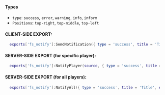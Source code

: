 #### Types
- `type`: `success`, `error`, `warning`, `info`, `inform`
- `Positions`: `top-right`, `top-middle`, `top-left`

#### CLIENT-SIDE EXPORT:
```lua
  exports['fs_notify']:SendNotification({ type = 'success', title = 'Title', description = 'Description', duration = 5000, position = 'top-right' })
```

#### SERVER-SIDE EXPORT (for specific player):
```lua
  exports['fs_notify']:NotifyPlayer(source, { type = 'success', title = 'Title', description = 'Description', duration = 5000, position = 'top-right' })
```

#### SERVER-SIDE EXPORT (for all players):
```lua
  exports['fs_notify']:NotifyAll({ type = 'success', title = 'Title', description = 'Description', duration = 5000, position = 'top-right' })
```